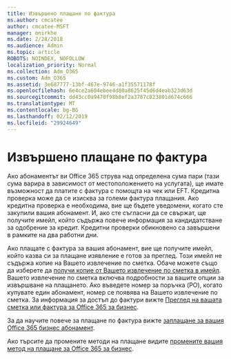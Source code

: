 ```yaml
---
title: Извършено плащане по фактура
ms.author: cmcatee
author: cmcatee-MSFT
manager: mnirkhe
ms.date: 2/28/2018
ms.audience: Admin
ms.topic: article
ROBOTS: NOINDEX, NOFOLLOW
localization_priority: Normal
ms.collection: Adm_O365
ms.custom: Adm_O365
ms.assetid: 3e687777-13bf-467e-9746-a1f35571178f
ms.openlocfilehash: 6e4ce2a604ebee4d80a8625f45d6d4eab323d63d
ms.sourcegitcommit: dd43cc0a9470f98b8ef2a3787c823801d674c666
ms.translationtype: MT
ms.contentlocale: bg-BG
ms.lasthandoff: 02/12/2019
ms.locfileid: "29924649"
---
```

# <a name="pay-by-invoice"></a>Извършено плащане по фактура

Ако абонаментът ви Office 365 струва над определена сума пари (тази сума варира в зависимост от местоположението на услугата), ще имате възможност да платите с фактура с помощта на чек или EFT. Кредитна проверка може да се изисква за големи фактура плащания. Ако кредитна проверка е необходима, вие ще бъдете уведомени, когато сте закупили вашия абонамент. И, ако сте съгласни да се свържат, ще получите имейл, който съдържа повече информация за кандидатстване за одобрение за кредит. Кредитни проверки обикновено са завършени в рамките на два работни дни.
  
Ако плащате с фактура за вашия абонамент, вие ще получите имейл, който казва си за плащане изявление е готов за преглед. Този имейл не съдържа копие на Вашето извлечение по сметка. Обаче можете също да изберете да [получи копие от Вашето извлечение по сметка в имейл](https://support.office.com/article/734f4aab-df2d-4e9b-8cb1-691910bde216). Вашето извлечение по сметка включва подробности за вашите опции за извършване на плащането. Ако въведете номер за поръчка (PO), когато купувате един абонамент, номер се появява на Вашето извлечение по сметка. За информация за достъп до фактури вижте [Преглед на вашата сметка или фактура за Office 365 за бизнес](https://support.office.com/article/2ae3ea58-4fce-4592-91d6-46e9ae3ec218).
  
За да научите повече за плащане по фактура вижте [заплащане за вашия Office 365 бизнес абонамент](https://support.office.com/article/734f4aab-df2d-4e9b-8cb1-691910bde216).
  
Ако търсите да промените методи на плащане видите [промените вашия метод на плащане за Office 365 за бизнес](https://support.office.com/article/8652f539-3123-4a8f-b9bd-6aa2f0e0372d).
  

